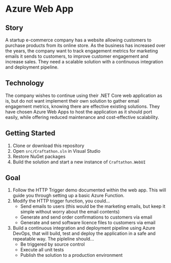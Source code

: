 # Azure Web App

## Story

A startup e-commerce company has a website allowing customers to purchase products from its online store. As the business has increased over the years, the company want to track engagement metrics for marketing emails it sends to customers, to improve customer engagement and increase sales. They need a scalable solution with a continuous integration and deployment pipeline.

## Technology

The company wishes to continue using their .NET Core web application as is, but do not want implement their own solution to gather email engagement metrics, knowing there are effective existing solutions. They have chosen Azure Web Apps to host the application as it should port easily, while offering reduced maintenance and cost-effective scalability.

## Getting Started

1. Clone or download this repository
1. Open `src/Craftathon.sln` in Visual Studio
1. Restore NuGet packages
1. Build the solution and start a new instance of `Craftathon.WebUI`

## Goal

1. Follow the HTTP Trigger demo documented within the web app. This will guide you through setting up a basic Azure Function.
1. Modify the HTTP trigger function, you could...
    - Send emails to users (this would be the marketing emails, but keep it simple without worry about the email contents)
    - Generate and send order confirmations to customers via email
    - Generate and send software licence files to customers via email
1. Build a continuous integration and deployment pipeline using Azure DevOps, that will build, test and deploy the application in a safe and repeatable way. The pipleline should...
    - Be triggered by source control
    - Execute all unit tests
    - Publish the solution to a production environment
